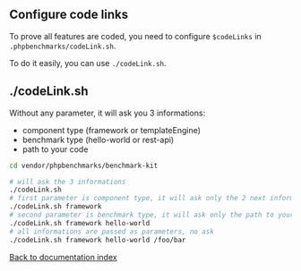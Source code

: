 Configure code links
-

To prove all features are coded, you need to configure `$codeLinks` in `.phpbenchmarks/codeLink.sh`.

To do it easily, you can use `./codeLink.sh`.

./codeLink.sh
-

Without any parameter, it will ask you 3 informations:
* component type (framework or templateEngine)
* benchmark type (hello-world or rest-api)
* path to your code

```bash
cd vendor/phpbenchmarks/benchmark-kit

# will ask the 3 informations
./codeLink.sh
# first parameter is component type, it will ask only the 2 next informations
./codeLink.sh framework
# second parameter is benchmark type, it will ask only the path to your code
./codeLink.sh framework hello-world
# all informations are passed as parameters, no ask
./codeLink.sh framework hello-world /foo/bar
```

[Back to documentation index](../README.md)
